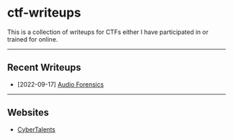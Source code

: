 # ctf-writeups

This is a collection of writeups for CTFs either I have participated in or trained for online.

---

## Recent Writeups

- [2022-09-17] [Audio Forensics](./sites/CyberTalents/Introduction-to-Cybersecurity/lesson-19.md)

---

## Websites

- [CyberTalents](./CyberTalents/README.md)
